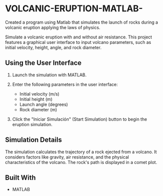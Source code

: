 # VOLCANIC-ERUPTION-MATLAB-
Created a program using Matlab that simulates the launch of rocks during a volcanic eruption applying the laws of physics.

Simulate a volcanic eruption with and without air resistance. This project features a graphical user interface to input volcano parameters, such as initial velocity, height, angle, and rock diameter.

## Using the User Interface

1. Launch the simulation with MATLAB.

2. Enter the following parameters in the user interface:
   - Initial velocity (m/s)
   - Initial height (m)
   - Launch angle (degrees)
   - Rock diameter (m)

3. Click the "Iniciar Simulación" (Start Simulation) button to begin the eruption simulation.

## Simulation Details

The simulation calculates the trajectory of a rock ejected from a volcano. It considers factors like gravity, air resistance, and the physical characteristics of the volcano. The rock's path is displayed in a comet plot.

## Built With
- MATLAB


